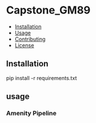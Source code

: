 # Capstone_GM89
- [Installation](#installation)
- [Usage](#usage)
- [Contributing](#contributing)
- [License](#license)

## Installation
pip install -r requirements.txt

## usage
### Amenity Pipeline

